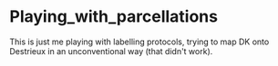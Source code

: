# Playing_with_parcellations
 This is just me playing with labelling protocols, trying to map DK onto Destrieux in an unconventional way (that didn't work).

